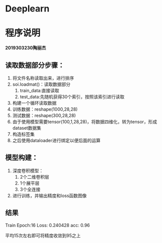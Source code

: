 # Deeplearn
# 程序说明

**2019303230陶丽杰**

## 读取数据部分步骤：
1. 将文件名称读取出来，进行排序
2. soi.loadmat()：读取数据部分
   1. train_data:直接读取
   2. test_data:先随机获得30个索引，按照该索引进行读取
3. 构建一个循环读取数据
4. 训练数据：reshape(1000,28,28)
5. 测试数据：reshape(300,28,28)
6. 由于使用模型需要tensor(100,1,28,28)，将数据四维化，转为tensor，形成dataset数据集
7. 构造标签集
8. 之后使用dataloader进行绑定以便后面的运算

## 模型构建：
1. 深度卷积模型：
   1. 2个二维卷积层
   2. 1个展平层
   3. 3个全连接
2. 进行训练，并输出精度和loss函数图像

## 结果
Train Epoch:16	Loss: 0.240428	acc: 0.96

平均15次左右即可将精度收敛到95之上
